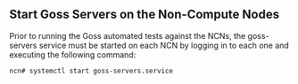 ## Start Goss Servers on the Non-Compute Nodes

Prior to running the Goss automated tests against the NCNs, the goss-servers service must be started on each NCN by logging in
to each one and executing the following command:

```bash
ncn# systemctl start goss-servers.service
```